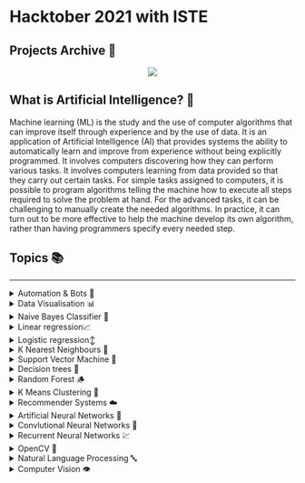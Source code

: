 <h1>
  Hacktober 2021 with ISTE
</h1>

<h2>
  Projects Archive  📨 
</h2>

<p align="center">
<img src="https://github.com/Tirth22/Temp/blob/main/5e0c09805d04718512864363ab3f0d78.gif">
</p>


## What is Artificial Intelligence?  🧠

Machine learning (ML) is the study and the use of computer algorithms that can improve itself through experience and by the use of data. It is an application of Artificial Intelligence (AI) that provides systems the ability to automatically learn and improve from experience without being explicitly programmed. It involves computers discovering how they can perform various tasks. It involves computers learning from data provided so that they carry out certain tasks. For simple tasks assigned to computers, it is possible to program algorithms telling the machine how to execute all steps required to solve the problem at hand. For the advanced tasks, it can be challenging to manually create the needed algorithms. In practice, it can turn out to be more effective to help the machine develop its own algorithm, rather than having programmers specify every needed step.

## Topics 📚

---
<details>
<summary>Automation & Bots 🤖</summary>
<br>



Relevant Examples:

* Sending email using python
* Linkedin Bots

 </details>

<details>
  
<summary>Data Visualisation 📊</summary>
<br>

Relevant Examples:

* Covid data visualisation
</details>

<details>
<summary>Naive Bayes Classifier 👦</summary>
<br>


Relevant Examples:

* Given the weather conditions, each tuple classifies the conditions as fit(“Yes”) or unfit(“No”) for plaing golf.
 </details>

<details>
<summary>Linear regression📈</summary>
<br>

Relevant Examples:

* Air Quality Prediction
</details>

<details>
<summary>Logistic regression↕️</summary>
<br>



Relevant Examples:

* Diabeties Classification using Logistic regression
</details>
  
<details>
  
<summary>K Nearest Neighbours 🤝</summary>
<br>

Relevant Examples:
 
* Face recognition using haarcascades and KNN
  
</details>

<details>
  
<summary>Support Vector Machine 🧮 </summary>
<br>
  

Relevant Examples:

* SVM for identifying the classification of genes given genes dataset

 </details>

<details>
  
<summary>Decision trees 🌲</summary>
<br>
  

Relevant Examples:

* Predict the surviours left and evaluation metrics using the Titanic dataset.

</details>

<details>
  
<summary>Random Forest 🪵 </summary>
<br>


Relevant Examples:

* Predict the surviours left and evaluation metrics using the Titanic dataset.

  </details>

<details>
  
<summary>K Means Clustering 👥</summary>
<br>


Relevant Examples:

* Dominant color detection

  </details>
  <details>
  
<summary>Recommender Systems ☁️</summary>
<br>

Relevant Examples:

* Recommend movies based on collaborative filtering 

</details>
  <details>
  
<summary>Artificial Neural Networks 🧠</summary>
<br>

Relevant Examples:

* Predict the label of the input image of MNIST Digits and show the evaluation metrics of the model used.

</details>

<details>
  
<summary>Convlutional Neural Networks 🙈</summary>
<br>
  
Relevant Examples:

* Predict the label of the input image of Fashion MNIST  and show the evaluation metrics of the model used
* Cat vs Dog Classifier
* Hand Gesture Recognition

</details>

<details>
  
<summary>Recurrent Neural Networks 💹</summary>
<br>


Relevant Examples:

* Time Series Predictions using RNN.

  </details>
<details>
  
<summary>OpenCV 📸</summary>
<br>

Relevant Examples:

* Mask Detection using Haarcascades and opencv.
</details>
<details>
  
<summary>Natural Language Processing 🔤 </summary>
<br>


Relevant Examples:

* Text rank algortihm to find the most important keywords in a paragraph
</details>
<details>
  
<summary>Computer Vision 👁 </summary>
<br>

Relevant Examples:

* Optical Character Recognition
</details>


